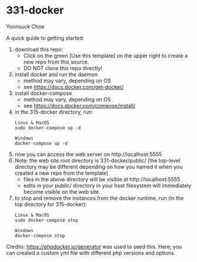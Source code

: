 # 331-docker 

Yoonsuck Choe

A quick guide to getting started:

1. download this repo:
   * Click on the green [Use this template] on the upper right to create a new repo from this source.
   * DO NOT clone this repo directly! 
1. install docker and run the daemon 
   * method may vary, depending on OS
   * see https://docs.docker.com/get-docker/
1. install docker-compose 
   * method may vary, depending on OS
   * see https://docs.docker.com/compose/install/
1. in the 315-docker directory, run:
   ```
   Linux & MacOS
   sudo docker-compose up -d

   Windows
   docker-compose up -d
   ```
1. now you can access the web server on http://localhost:5555
1. Note: the web site root directory is 331-docker/public/ (the top-level directory may be different depending on how you named it when you created a new repo from the template)
   * files in the above directory will be visible at http://localhost:5555
   * edits in your public/ directory in your host filesystem will immediately become visible on the web site.
1. to stop and remove the instances from the docker runtime, run (in the top directory for 315-docker):
   ```
   Linux & MacOS
   sudo docker-compose stop

   Windows
   docker-compose stop
   ```
    
Credits: https://phpdocker.io/generator was used to seed this. Here, you can created a custom yml file with different php versions and options.

